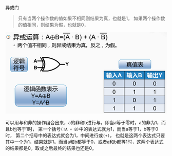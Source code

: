 异或门

> 只有当两个操作数的值如果不相同则结果为真，也就是1， 如果两个操作数的值相同，则结果为假，也就是0， 

![image-20201102154138630](assets/image-20201102154138630.png)

可以用与和非的操作组合出来，a的非和b进行与，即当a等于零时，a的非为1，而且b也等于1时， 第一个括号`(!A + B)`中的表达式就为1，而当a等于1，b等于0时， 第二个括号中的表达式就会为1，中间进行或`(+)`， 也就是这两个表达式只要其中一个为1，结果就是1。而当a和b都等于0，或者a和b都等1时，这两个表达式的结果都是0。取或之后最终的结果也还是0。 
